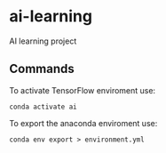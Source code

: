 # ai-learning
AI learning project

## Commands

To activate TensorFlow enviroment use:

```shall
conda activate ai
```

To export the anaconda enviroment use:

```shall
conda env export > environment.yml
```

